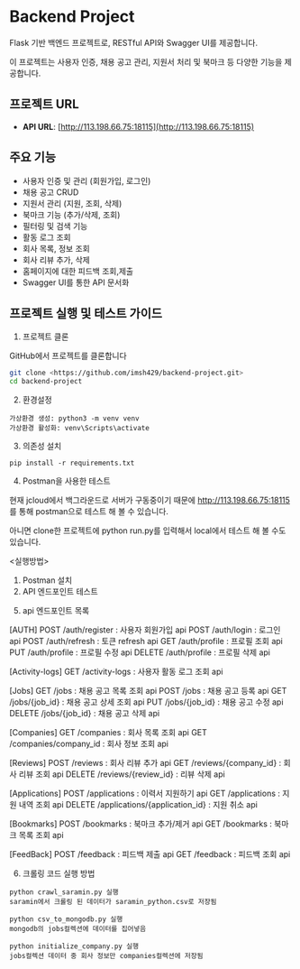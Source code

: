# Backend Project

Flask 기반 백엔드 프로젝트로, RESTful API와 Swagger UI를 제공합니다.

이 프로젝트는 사용자 인증, 채용 공고 관리, 지원서 처리 및 북마크 등 다양한 기능을 제공합니다.

## 프로젝트 URL
- **API URL**: [http://113.198.66.75:18115](http://113.198.66.75:18115)

## 주요 기능
- 사용자 인증 및 관리 (회원가입, 로그인)
- 채용 공고 CRUD
- 지원서 관리 (지원, 조회, 삭제)
- 북마크 기능 (추가/삭제, 조회)
- 필터링 및 검색 기능
- 활동 로그 조회
- 회사 목록, 정보 조회
- 회사 리뷰 추가, 삭제
- 홈페이지에 대한 피드백 조회,제출
- Swagger UI를 통한 API 문서화

## 프로젝트 실행 및 테스트 가이드

1. 프로젝트 클론

GitHub에서 프로젝트를 클론합니다

```bash
git clone <https://github.com/imsh429/backend-project.git>
cd backend-project
```

2. 환경설정

```
가상환경 생성: python3 -m venv venv
가상환경 활성화: venv\Scripts\activate
```

3. 의존성 설치

```
pip install -r requirements.txt

```

4. Postman을 사용한 테스트

현재 jcloud에서 백그라운드로 서버가 구동중이기 때문에 
http://113.198.66.75:18115 를 통해 postman으로 테스트 해 볼 수 있습니다.

아니면 clone한 프로젝트에 python run.py를 입력해서 local에서 테스트 해 볼 수도 있습니다.

<실행방법>
1) Postman 설치
2) API 엔드포인트 테스트


5. api 엔드포인트 목록

[AUTH]
POST /auth/register : 사용자 회원가입 api
POST /auth/login : 로그인 api
POST /auth/refresh : 토큰 refresh api
GET /auth/profile : 프로필 조회 api
PUT /auth/profile : 프로필 수정 api
DELETE /auth/profile : 프로필 삭제 api

[Activity-logs]
GET  /activity-logs : 사용자 활동 로그 조회 api

[Jobs]
GET /jobs : 채용 공고 목록 조회 api
POST /jobs : 채용 공고 등록 api
GET /jobs/{job_id} : 채용 공고 상세 조회 api
PUT /jobs/{job_id} : 채용 공고 수정 api
DELETE /jobs/{job_id} : 채용 공고 삭제 api

[Companies]
GET /companies : 회사 목록 조회 api
GET /companies/company_id : 회사 정보 조회 api

[Reviews]
POST /reviews : 회사 리뷰 추가 api
GET /reviews/{company_id} : 회사 리뷰 조회 api
DELETE /reviews/{review_id} : 리뷰 삭제 api

[Applications]
POST /applications : 이력서 지원하기 api
GET /applications : 지원 내역 조회 api
DELETE /applications/{application_id} : 지원 취소 api

[Bookmarks]
POST /bookmarks : 북마크 추가/제거 api
GET /bookmarks : 북마크 목록 조회 api

[FeedBack]
POST /feedback : 피드백 제출 api
GET /feedback : 피드백 조회 api


6. 크롤링 코드 실행 방법

```
python crawl_saramin.py 실행
saramin에서 크롤링 된 데이터가 saramin_python.csv로 저장됨

python csv_to_mongodb.py 실행
mongodb의 jobs컬렉션에 데이터를 집어넣음

python initialize_company.py 실행
jobs컬렉션 데이터 중 회사 정보만 companies컬렉션에 저장됨

```



